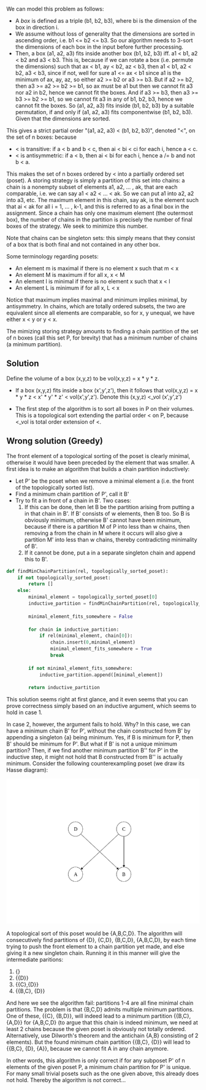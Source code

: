 We can model this problem as follows:

- A *box* is defined as a triple (b1, b2, b3), where bi is the dimension of the box in direction i.
- We assume without loss of generality that the dimensions are sorted in ascending order, i.e. b1 <= b2 <= b3. So our algorithm needs to 3-sort the dimensions of each box in the input before further processing.
- Then, a box (a1, a2, a3) fits inside another box (b1, b2, b3) iff. a1 < b1, a2 < b2 and a3 < b3. This is, because if we can rotate a box (i.e. permute the dimensions) such that ax < b1, ay < b2, az < b3, then a1 < b1, a2 < b2, a3 < b3, since if not, well for sure a1 <= ax < b1 since a1 is the minimum of ax, ay, az, so either a2 >= b2 or a3 >= b3. But if a2 >= b2, then a3 >= a2 >= b2 >= b1, so ax must be a1 but then we cannot fit a3 nor a2 in b2, hence we cannot fit the boxes. And if a3 >= b3, then a3 >= b3 >= b2 >= b1, so we cannot fit a3 in any of b1, b2, b3, hence we cannot fit the boxes. So (a1, a2, a3) fits inside (b1, b2, b3) by a suitable permutation, if and only if (a1, a2, a3) fits componentwise (b1, b2, b3). Given that the dimensions are sorted.

This gives a strict partial order "(a1, a2, a3) < (b1, b2, b3)", denoted "<", on the set of n boxes: because
- < is transitive: if a < b and b < c, then ai < bi < ci for each i, hence a < c.
- < is antisymmetric: if a < b, then ai < bi for each i, hence a /= b and not b < a.

This makes the set of n boxes ordered by < into a partially ordered set (poset). A storing strategy is simply a partition of this set into chains: a chain is a nonempty subset of elements a1, a2, ... , ak, that are each comparable, i.e. we can say a1 < a2 < ... < ak. So we can put a1 into a2, a2 into a3, etc. The maximum element in this chain, say ak, is the element such that ai < ak for all i = 1, ... , k-1, and this is referred to as a final box in the assignment. Since a chain has only one maximum element (the outermost box), the number of chains in the partition is precisely the number of final boxes of the strategy. We seek to minimize this number. 

Note that chains can be singleton sets: this simply means that they consist of a box that is both final and not contained in any other box.

Some terminology regarding posets:

- An element m is maximal if there is no element x such that m < x
- An element M is maximum if for all x, x < M
- An element l is minimal if there is no element x such that x < l
- An element L is minimum if for all x, L < x

Notice that maximum implies maximal and minimum implies minimal, by antisymmetry. In chains, which are totally ordered subsets, the two are equivalent since all elements are comparable, so for x, y unequal, we have either x < y or y < x.

The mimizing storing strategy amounts to finding a chain partition of the set of n boxes (call this set P, for brevity) that has a minimum number of chains (a minimum partition). 

## Solution

Define the volume of a box (x,y,z) to be vol(x,y,z) = x * y * z. 

- If a box (x,y,z) fits inside a box (x',y',z'), then it follows that vol(x,y,z) = x * y * z < x' * y' * z' < vol(x',y',z'). Denote this (x,y,z) <_vol (x',y',z')

- The first step of the algorithm is to sort all boxes in P on their volumes. This is a topological sort extending the partial order < on P, because <_vol is total order extension of <.

## Wrong solution (Greedy)

The front element of a topological sorting of the poset is clearly minimal, otherwise it would have been preceded by the element that was smaller. A first idea is to make an algorithm that builds a chain partition inductively:

- Let P' be the poset when we remove a minimal element a (i.e. the front of the topologically sorted list).
- Find a minimum chain partition of P', call it B'
- Try to fit a in front of a chain in B'. Two cases:
    1. If this can be done, then let B be the partition arising from putting a in that chain in B'. If B' consists of w elements, then B too. So B is obviously minimum, otherwise B' cannot have been minimum, because if there is a partition M of P into less than w chains, then removing a from the chain in M where it occurs will also give a partition M' into less than w chains, thereby contradicting minimality of B'.
    2. If it cannot be done, put a in a separate singleton chain and append this to B'.

```python
def findMinChainPartition(rel, topologically_sorted_poset):
    if not topologically_sorted_poset:
        return []
    else:
        minimal_element = topologically_sorted_poset[0]
        inductive_partition = findMinChainPartition(rel, topologically_sorted_poset[1:])

        minimal_element_fits_somewhere = False

        for chain in inductive_partition:
            if rel(minimal_element, chain[0]):
                chain.insert(0,minimal_element)
                minimal_element_fits_somewhere = True
                break

        if not minimal_element_fits_somewhere:
            inductive_partition.append([minimal_element])

        return inductive_partition
```

This solution seems right at first glance, and it even seems that you can prove correctness simply based on an inductive argument, which seems to hold in case 1.

In case 2, however, the argument fails to hold. Why? In this case, we can have a minimum chain B' for P', without the chain constructed from B' by appending a singleton {a} being minimum. Yes, if B is minimum for P, then B' should be minimum for P'. But what if B' is not a unique minimum partition? Then, if we find another minimum partition B'' for P' in the inductive step, it might not hold that B constructed from B'' is actually minimum. Consider the following counterexampling poset (we draw its Hasse diagram):

![](./counterexample.png)

A topological sort of this poset would be {A,B,C,D}. The algorithm will consecutively find partitions of {D}, {C,D}, {B,C,D}, {A,B,C,D}, by each time trying to push the front element to a chain partition yet made, and else giving it a new singleton chain. Running it in this manner will give the intermediate paritions:

1. {}
2. {{D}}
3. {{C},{D}}
4. {{B,C}, {D}}

And here we see the algorithm fail: partitions 1-4 are all fine minimal chain partitions. The problem is that {B,C,D} admits multiple minimum partitions. One of these, {{C}, {B,D}}, will indeed lead to a minimum partition {{B,C},{A,D}} for {A,B,C,D} (to argue that this chain is indeed minimum, we need at least 2 chains because the given poset is obviously not totally ordered. Alternatively, use Dilworth's theorem and the antichain {A,B} consisting of 2 elements). But the found minimum chain partition {{B,C}, {D}} will lead to {{B,C}, {D}, {A}}, because we cannot fit A in any chain anymore.

In other words, this algorithm is only correct if for any subposet P' of n elements of the given poset P, a minimum chain partition for P' is unique. For many small trivial posets such as the one given above, this already does not hold. Thereby the algorithm is not correct...

